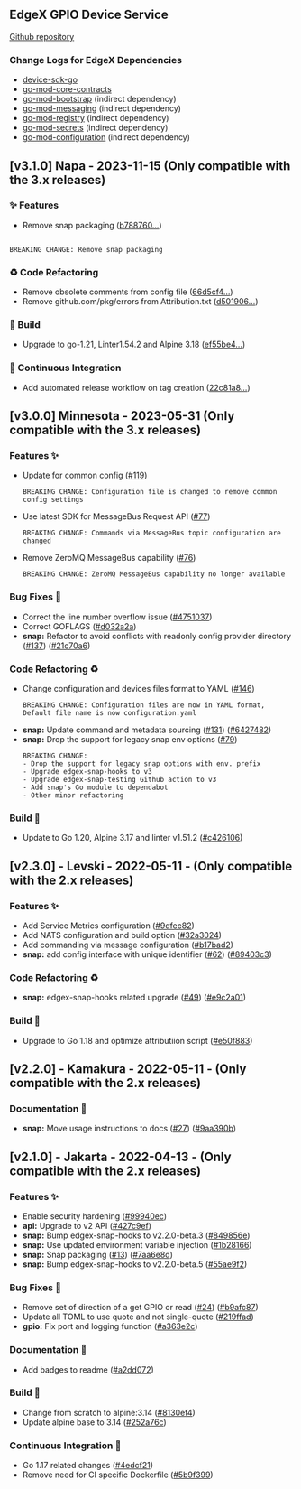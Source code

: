 ## EdgeX GPIO Device Service
[Github repository](https://github.com/edgexfoundry/device-gpio)

### Change Logs for EdgeX Dependencies
- [device-sdk-go](https://github.com/edgexfoundry/device-sdk-go/blob/main/CHANGELOG.md)
- [go-mod-core-contracts](https://github.com/edgexfoundry/go-mod-core-contracts/blob/main/CHANGELOG.md)
- [go-mod-bootstrap](https://github.com/edgexfoundry/go-mod-bootstrap/blob/main/CHANGELOG.md)  (indirect dependency)
- [go-mod-messaging](https://github.com/edgexfoundry/go-mod-messaging/blob/main/CHANGELOG.md) (indirect dependency)
- [go-mod-registry](https://github.com/edgexfoundry/go-mod-registry/blob/main/CHANGELOG.md)  (indirect dependency)
- [go-mod-secrets](https://github.com/edgexfoundry/go-mod-secrets/blob/main/CHANGELOG.md) (indirect dependency)
- [go-mod-configuration](https://github.com/edgexfoundry/go-mod-configuration/blob/main/CHANGELOG.md) (indirect dependency)

## [v3.1.0] Napa - 2023-11-15 (Only compatible with the 3.x releases)


### ✨  Features

- Remove snap packaging ([b788760…](https://github.com/edgexfoundry/device-gpio/commit/b788760bca51a6609041fe9742452de0d3885267))
```text

BREAKING CHANGE: Remove snap packaging

```


### ♻ Code Refactoring

- Remove obsolete comments from config file ([66d5cf4…](https://github.com/edgexfoundry/device-gpio/commit/66d5cf403a0fc925295db436bd209bf520086963))
- Remove github.com/pkg/errors from Attribution.txt ([d501906…](https://github.com/edgexfoundry/device-gpio/commit/d50190667d9917666c10920bc3d6643c5e388fd4))


### 👷 Build

- Upgrade to go-1.21, Linter1.54.2 and Alpine 3.18 ([ef55be4…](https://github.com/edgexfoundry/device-gpio/commit/ef55be45597b08925ee748c561de195acdfd850a))


### 🤖 Continuous Integration

- Add automated release workflow on tag creation ([22c81a8…](https://github.com/edgexfoundry/device-gpio/commit/22c81a833baec478a9c4b4462af826b36bf753df))


## [v3.0.0] Minnesota - 2023-05-31 (Only compatible with the 3.x releases)

### Features ✨
- Update for common config ([#119](https://github.com/edgexfoundry/device-gpio/pull/119))
    ```text
    BREAKING CHANGE: Configuration file is changed to remove common config settings
    ```
- Use latest SDK for MessageBus Request API ([#77](https://github.com/edgexfoundry/device-gpio/pull/77))
    ```text
    BREAKING CHANGE: Commands via MessageBus topic configuration are changed
    ```
- Remove ZeroMQ MessageBus capability ([#76](https://github.com/edgexfoundry/device-gpio/pull/76))
    ```text
    BREAKING CHANGE: ZeroMQ MessageBus capability no longer available
    ```

### Bug Fixes 🐛
- Correct the line number overflow issue ([#4751037](https://github.com/edgexfoundry/device-gpio/commits/4751037))
- Correct GOFLAGS ([#d032a2a](https://github.com/edgexfoundry/device-gpio/commits/d032a2a))
- **snap:** Refactor to avoid conflicts with readonly config provider directory ([#137](https://github.com/edgexfoundry/device-gpio/issues/137)) ([#21c70a6](https://github.com/edgexfoundry/device-gpio/commits/21c70a6))

### Code Refactoring ♻
- Change configuration and devices files format to YAML ([#146](https://github.com/edgexfoundry/device-gpio/pull/146))
    ```text
    BREAKING CHANGE: Configuration files are now in YAML format, Default file name is now configuration.yaml
    ```
- **snap:** Update command and metadata sourcing ([#131](https://github.com/edgexfoundry/device-gpio/issues/131)) ([#6427482](https://github.com/edgexfoundry/device-gpio/commits/6427482))
- **snap:** Drop the support for legacy snap env options ([#79](https://github.com/edgexfoundry/device-gpio/issues/79))
    ```text
    BREAKING CHANGE:
    - Drop the support for legacy snap options with env. prefix
    - Upgrade edgex-snap-hooks to v3
    - Upgrade edgex-snap-testing Github action to v3
    - Add snap's Go module to dependabot
    - Other minor refactoring
    ```

### Build 👷
- Update to Go 1.20, Alpine 3.17 and linter v1.51.2 ([#c426106](https://github.com/edgexfoundry/device-gpio/commits/c426106))

## [v2.3.0] - Levski - 2022-05-11 - (Only compatible with the 2.x releases)

### Features ✨

- Add Service Metrics configuration ([#9dfec82](https://github.com/edgexfoundry/device-gpio/commits/9dfec82))
- Add NATS configuration and build option ([#32a3024](https://github.com/edgexfoundry/device-gpio/commits/32a3024))
- Add commanding via message configuration ([#b17bad2](https://github.com/edgexfoundry/device-gpio/commits/b17bad2))
- **snap:** add config interface with unique identifier ([#62](https://github.com/edgexfoundry/device-gpio/issues/62)) ([#89403c3](https://github.com/edgexfoundry/device-gpio/commits/89403c3))

### Code Refactoring ♻

- **snap:** edgex-snap-hooks related upgrade ([#49](https://github.com/edgexfoundry/device-gpio/issues/49)) ([#e9c2a01](https://github.com/edgexfoundry/device-gpio/commits/e9c2a01))

### Build 👷

- Upgrade to Go 1.18 and optimize attributiion script ([#e50f883](https://github.com/edgexfoundry/device-gpio/commits/e50f883))

## [v2.2.0] - Kamakura - 2022-05-11 - (Only compatible with the 2.x releases)

### Documentation 📖
- **snap:** Move usage instructions to docs ([#27](https://github.com/edgexfoundry/device-gpio/issues/27)) ([#9aa390b](https://github.com/edgexfoundry/device-gpio/commits/9aa390b))

## [v2.1.0] - Jakarta - 2022-04-13 - (Only compatible with the 2.x releases)
### Features ✨
- Enable security hardening ([#99940ec](https://github.com/edgexfoundry/device-gpio/commits/99940ec))
- **api:** Upgrade to v2 API ([#427c9ef](https://github.com/edgexfoundry/device-gpio/commits/427c9ef))
- **snap:** Bump edgex-snap-hooks to v2.2.0-beta.3 ([#849856e](https://github.com/edgexfoundry/device-gpio/commits/849856e))
- **snap:** Use updated environment variable injection ([#1b28166](https://github.com/edgexfoundry/device-gpio/commits/1b28166))
- **snap:** Snap packaging ([#13](https://github.com/edgexfoundry/device-gpio/issues/13)) ([#7aa6e8d](https://github.com/edgexfoundry/device-gpio/commits/7aa6e8d))
- **snap:** Bump edgex-snap-hooks to v2.2.0-beta.5 ([#55ae9f2](https://github.com/edgexfoundry/device-gpio/commits/55ae9f2))

### Bug Fixes 🐛
- Remove set of direction of a get GPIO or read ([#24](https://github.com/edgexfoundry/device-gpio/issues/24)) ([#b9afc87](https://github.com/edgexfoundry/device-gpio/commits/b9afc87))
- Update all TOML to use quote and not single-quote ([#219ffad](https://github.com/edgexfoundry/device-gpio/commits/219ffad))
- **gpio:** Fix port and logging function ([#a363e2c](https://github.com/edgexfoundry/device-gpio/commits/a363e2c))

### Documentation 📖
- Add badges to readme ([#a2dd072](https://github.com/edgexfoundry/device-gpio/commits/a2dd072))

### Build 👷
- Change from scratch to alpine:3.14 ([#8130ef4](https://github.com/edgexfoundry/device-gpio/commits/8130ef4))
- Update alpine base to 3.14 ([#252a76c](https://github.com/edgexfoundry/device-gpio/commits/252a76c))

### Continuous Integration 🔄
- Go 1.17 related changes ([#4edcf21](https://github.com/edgexfoundry/device-gpio/commits/4edcf21))
- Remove need for CI specific Dockerfile ([#5b9f399](https://github.com/edgexfoundry/device-gpio/commits/5b9f399))
